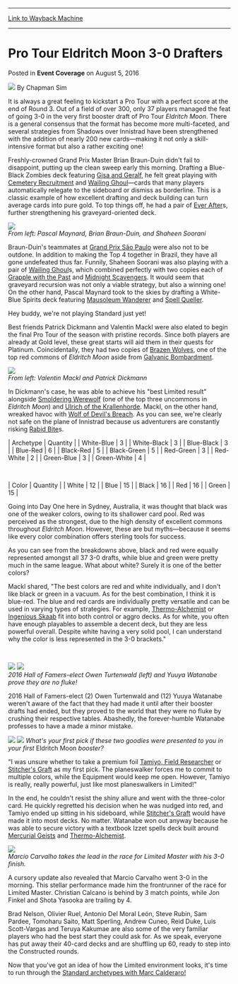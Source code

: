 
---
[Link to Wayback Machine](https://web.archive.org/web/20160807063445/http://magic.wizards.com/en/events/coverage/ptemn/pro-tour-eldritch-moon-3-0-drafters-2016-08-05)

[_metadata_:author]:- "Chapman Sim"
[_metadata_:description]:- "It is always a great feeling to kickstart a Pro Tour with a perfect score at the end of Round 3. Out of a field of over 300, only 37 players managed the feat of going 3-0 in the very first booster draft of Pro Tour Eldritch Moon. There is a general consensus that the format has become more multi-faceted, and several strategies from Shadows over Innistrad have been strengthened with the addition of nearly 200 new cards—making it not only a skill-intensive format but also a rather exciting one!"
[_metadata_:generator]:- "Drupal 7 (http://drupal.org)"
[_metadata_:node]:- "1050366"
[_metadata_:publish_date]:- "2016-08-05"
[_metadata_:source]:- "div-main-content"
[_metadata_:title]:- "Pro Tour Eldritch Moon 3-0 Drafters"
[_metadata_:wayback_capture_timestamp]:- "2016-08-07 06:34:45"
[_metadata_:wayback_raw_url]:- "https://web.archive.org/web/20160807063445id_/http://magic.wizards.com/en/events/coverage/ptemn/pro-tour-eldritch-moon-3-0-drafters-2016-08-05"
[_metadata_:wayback_url]:- "http://magic.wizards.com/en/events/coverage/ptemn/pro-tour-eldritch-moon-3-0-drafters-2016-08-05"
---


Pro Tour Eldritch Moon 3-0 Drafters
===================================



 Posted in **Event Coverage**
 on August 5, 2016 






![](https://media.magic.wizards.com/styles/auth_small/public/images/person/chapman.jpg)
By Chapman Sim











It is always a great feeling to kickstart a Pro Tour with a perfect score at the end of Round 3. Out of a field of over 300, only 37 players managed the feat of going 3-0 in the very first booster draft of Pro Tour *Eldritch Moon*. There is a general consensus that the format has become more multi-faceted, and several strategies from Shadows over Innistrad have been strengthened with the addition of nearly 200 new cards—making it not only a skill-intensive format but also a rather exciting one!


Freshly-crowned Grand Prix Master Brian Braun-Duin didn't fail to disappoint, putting up the clean sweep early this morning. Drafting a Blue-Black Zombies deck featuring [Gisa and Geralf](http://gatherer.wizards.com/Pages/Card/Details.aspx?name=Gisa+and+Geralf), he felt great playing with [Cemetery Recruitment](http://gatherer.wizards.com/Pages/Card/Details.aspx?name=Cemetery+Recruitment) and [Wailing Ghoul](http://gatherer.wizards.com/Pages/Card/Details.aspx?name=Wailing+Ghoul)—cards that many players automatically relegate to the sideboard or dismiss as borderline. This is a classic example of how excellent drafting and deck building can turn average cards into pure gold. To top things off, he had a pair of [Ever After](http://gatherer.wizards.com/Pages/Card/Details.aspx?name=Ever+After)s, further strengthening his graveyard-oriented deck.


![](https://media.wizards.com/2016/events/ptemn/PTEMN-20160805-112.jpg)  
*From left: Pascal Maynard, Brian Braun-Duin, and Shaheen Soorani*


Braun-Duin's teammates at [Grand Prix São Paulo](http://magic.wizards.com/en/events/coverage/gpsao16) were also not to be outdone. In addition to making the Top 4 together in Brazil, they have all gone undefeated thus far. Funnily, Shaheen Soorani was also playing with a pair of [Wailing Ghoul](http://gatherer.wizards.com/Pages/Card/Details.aspx?name=Wailing+Ghoul)s, which combined perfectly with two copies each of [Grapple with the Past](http://gatherer.wizards.com/Pages/Card/Details.aspx?name=Grapple+with+the+Past) and [Midnight Scavengers](http://gatherer.wizards.com/Pages/Card/Details.aspx?name=Midnight+Scavengers). It would seem that graveyard recursion was not only a viable strategy, but also a winning one! On the other hand, Pascal Maynard took to the skies by drafting a White-Blue Spirits deck featuring [Mausoleum Wanderer](http://gatherer.wizards.com/Pages/Card/Details.aspx?name=Mausoleum+Wanderer) and [Spell Queller](http://gatherer.wizards.com/Pages/Card/Details.aspx?name=Spell+Queller).


Hey buddy, we're not playing Standard just yet!


Best friends Patrick Dickmann and Valentin Mackl were also elated to begin the final Pro Tour of the season with pristine records. Since both players are already at Gold level, these great starts will aid them in their quests for Platinum. Coincidentally, they had two copies of [Brazen Wolves](http://gatherer.wizards.com/Pages/Card/Details.aspx?name=Brazen+Wolves), one of the top red commons of *Eldritch Moon* aside from [Galvanic Bombardment](http://gatherer.wizards.com/Pages/Card/Details.aspx?name=Galvanic+Bombardment).


![](https://media.wizards.com/2016/events/ptemn/PTEMN-20160805-007.jpg)  
*From left: Valentin Mackl and Patrick Dickmann*


In Dickmann's case, he was able to achieve his "best Limited result" alongside [Smoldering Werewolf](http://gatherer.wizards.com/Pages/Card/Details.aspx?name=Smoldering+Werewolf) (one of the top three uncommons in *Eldritch Moon*) and [Ulrich of the Krallenhorde](http://gatherer.wizards.com/Pages/Card/Details.aspx?name=Ulrich+of+the+Krallenhorde). Mackl, on the other hand, wreaked havoc with [Wolf of Devil's Breach](http://gatherer.wizards.com/Pages/Card/Details.aspx?name=Wolf+of+Devil%27s+Breach). As you can see, we're clearly not safe on the plane of Innistrad because us adventurers are constantly risking [Rabid Bite](http://gatherer.wizards.com/Pages/Card/Details.aspx?name=Rabid+Bite)s.




| Archetype | Quantity |
| White-Blue | 3 |
| White-Black | 3 |
| Blue-Black | 3 |
| Blue-Red | 6 |
| Black-Red | 5 |
| Black-Green | 5 |
| Red-Green | 3 |
| Red-White | 2 |
| Green-Blue | 3 |
| Green-White | 4 |

 




| Color | Quantity |
| White | 12 |
| Blue | 15 |
| Black | 16 |
| Red | 16 |
| Green | 15 |

Going into Day One here in Sydney, Australia, it was thought that black was one of the weaker colors, owing to its shallower card pool. Red was perceived as the strongest, due to the high density of excellent commons throughout *Eldritch Moon*. However, these are but myths—because it seems like every color combination offers sterling tools for success.


As you can see from the breakdowns above, black and red were equally represented amongst all 37 3-0 drafts, while blue and green were pretty much in the same league. What about white? Surely it is one of the better colors?


Mackl shared, "The best colors are red and white individually, and I don't like black or green in a vacuum. As for the best combination, I think it is blue-red. The blue and red cards are individually pretty versatile and can be used in varying types of strategies. For example, [Thermo-Alchemist](http://gatherer.wizards.com/Pages/Card/Details.aspx?name=Thermo-Alchemist) or [Ingenious Skaab](http://gatherer.wizards.com/Pages/Card/Details.aspx?name=Ingenious+Skaab) fit into both control or aggro decks. As for white, you often have enough playables to assemble a decent deck, but they are less powerful overall. Despite white having a very solid pool, I can understand why the color is less represented in the 3-0 brackets."


 


![](https://media.wizards.com/2016/events/ptemn/revised_hof_turtenwald.jpg) ![](https://media.wizards.com/2016/events/ptemn/revised_hof_watanabe.jpg)  
*2016 Hall of Famers-elect Owen Turtenwald (left) and Yuuya Watanabe prove they are no fluke!*


2016 Hall of Famers-elect (2) Owen Turtenwald and (12) Yuuya Watanabe weren't aware of the fact that they had made it until after their booster drafts had ended, but they proved to the world that they were no fluke by crushing their respective tables. Abashedly, the forever-humble Watanabe professes to have a made a minor mistake.


[![](http://gatherer.wizards.com/Handlers/Image.ashx?type=card&name=Tamiyo%2C+Field+Researcher)](http://gatherer.wizards.com/Pages/Card/Details.aspx?name=Tamiyo%2C+Field+Researcher) [![](http://gatherer.wizards.com/Handlers/Image.ashx?type=card&name=Stitcher%27s+Graft)](http://gatherer.wizards.com/Pages/Card/Details.aspx?name=Stitcher%27s+Graft)
*What's your first pick if these two goodies were presented to you in your first* Eldritch Moon *booster?*


"I was unsure whether to take a premium foil [Tamiyo, Field Researcher](http://gatherer.wizards.com/Pages/Card/Details.aspx?name=Tamiyo%2C+Field+Researcher) or [Stitcher's Graft](http://gatherer.wizards.com/Pages/Card/Details.aspx?name=Stitcher%27s+Graft) as my first pick. The planeswalker forces me to commit to multiple colors, while the Equipment would keep me open. However, Tamiyo is really, really powerful, just like most planeswalkers in Limited!"


In the end, he couldn't resist the shiny allure and went with the three-color card. He quickly regretted his decision when he was nudged into red, and Tamiyo ended up sitting in his sideboard, while [Stitcher's Graft](http://gatherer.wizards.com/Pages/Card/Details.aspx?name=Stitcher%27s+Graft) would have made it into most decks. No matter. Watanabe won out anyway because he was able to secure victory with a textbook Izzet spells deck built around [Mercurial Geists](http://gatherer.wizards.com/Pages/Card/Details.aspx?name=Mercurial+Geists) and [Thermo-Alchemist](http://gatherer.wizards.com/Pages/Card/Details.aspx?name=Thermo-Alchemist).


![](https://media.wizards.com/2016/events/ptemn/PTEMN-20160804-717.jpg)  
*Marcio Carvalho takes the lead in the race for Limited Master with his 3-0 finish.*


A cursory update also revealed that Marcio Carvalho went 3-0 in the morning. This stellar performance made him the frontrunner of the race for Limited Master. Christian Calcano is behind by 3 match points, while Jon Finkel and Shota Yasooka are trailing by 4.


Brad Nelson, Olivier Ruel, Antonio Del Moral León, Steve Rubin, Sam Pardee, Tomoharu Saito, Matt Sperling, Andrew Cuneo, Reid Duke, Luis Scott-Vargas and Teruya Kakumae are also some of the very familiar players who had the best start they could ask for. As we speak, everyone has put away their 40-card decks and are shuffling up 60, ready to step into the Constructed rounds.


Now that you've got an idea of how the Limited environment looks, it's time to run through the [Standard archetypes with Marc Calderaro!](http://magic.wizards.com/en/events/coverage/ptemn/day-one-archetypes-2016-08-04)








